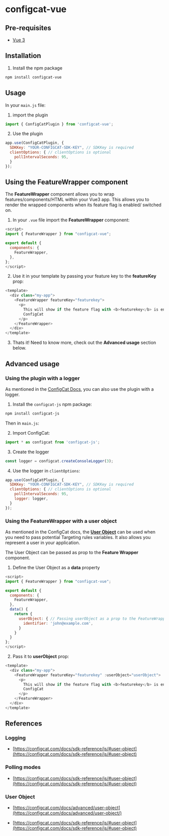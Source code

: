 # configcat-vue

## Pre-requisites

- [Vue 3](https://vuejs.org/)

## Installation

1. Install the npm package

```sh
npm install configcat-vue
```

## Usage

In your `main.js` file:

1. import the plugin

```js
import { ConfigCatPlugin } from 'configcat-vue';
```

2. Use the plugin

```js
app.use(ConfigCatPlugin, {
  SDKKey: "YOUR-CONFIGCAT-SDK-KEY", // SDKKey is required
  clientOptions: { // clientOptions is optional
    pollIntervalSeconds: 95,
  }
});
```

## Using the FeatureWrapper component

The **FeatureWrapper** component allows you to wrap features/components/HTML within your Vue3 app. This allows you to render the wrapped components when its feature flag is enabled/ switched on.

1. In your `.vue` file import the **FeatureWrapper** component:

```js
<script>
import { FeatureWrapper } from "configcat-vue";

export default {
  components: {
    FeatureWrapper,
  },
};
</script>
```

2. Use it in your template by passing your feature key to the **featureKey** prop:

```js
<template>
  <div class="my-app">
    <FeatureWrapper featureKey="featurekey">
      <p>
        This will show if the feature flag with <b>featurekey</b> is enabled in
        ConfigCat
      </p>
    </FeatureWrapper>
  </div>
</template>
```

3. Thats it! Need to know more, check out the **Advanced usage** section below.

## Advanced usage

### Using the plugin with a logger

As mentioned in the [ConfigCat Docs](https://configcat.com/docs/sdk-reference/js/#logging), you can also use the plugin with a logger.

1. Install the `configcat-js` npm package:

```sh
npm install configcat-js
```

Then in `main.js`:

2. Import ConfigCat:

```js
import * as configcat from 'configcat-js';
```

3. Create the logger

```js
const logger = configcat.createConsoleLogger(3);
```

4. Use the logger in `clientOptions`:

```js
app.use(ConfigCatPlugin, {
  SDKKey: "YOUR-CONFIGCAT-SDK-KEY", // SDKKey is required
  clientOptions: { // clientOptions is optional
    pollIntervalSeconds: 95,
    logger: logger,
  }
});
```
### Using the FeatureWrapper with a user object

As mentioned in the ConfigCat docs, the [**User Object**](https://configcat.com/docs/advanced/user-object/) can be used when you need to pass potential Targeting rules variables. It also allows you represent a user in your application.

The User Object can be passed as prop to the **Feature Wrapper** component.

1. Define the User Object as a **data** property

```js
<script>
import { FeatureWrapper } from "configcat-vue";

export default {
  components: {
    FeatureWrapper,
  },
  data() {
    return {
      userObject: { // Passing userObject as a prop to the FeatureWrapper is optional
        identifier: 'john@example.com',
      }
    }
  }
};
</script>
```

2. Pass it to **userObject** prop:

```js
<template>
  <div class="my-app">
    <FeatureWrapper featureKey="featurekey" :userObject="userObject">
      <p>
        This will show if the feature flag with <b>featurekey</b> is enabled in
        ConfigCat
      </p>
    </FeatureWrapper>
  </div>
</template>
```

## References

### Logging
- [https://configcat.com/docs/sdk-reference/js/#user-object](https://configcat.com/docs/sdk-reference/js/#user-object)

### Polling modes
- [https://configcat.com/docs/sdk-reference/js/#user-object](https://configcat.com/docs/sdk-reference/js/#user-object)

### User Object 

- [https://configcat.com/docs/advanced/user-object](https://configcat.com/docs/advanced/user-object/)

- [https://configcat.com/docs/sdk-reference/js/#user-object](https://configcat.com/docs/sdk-reference/js/#user-object)






